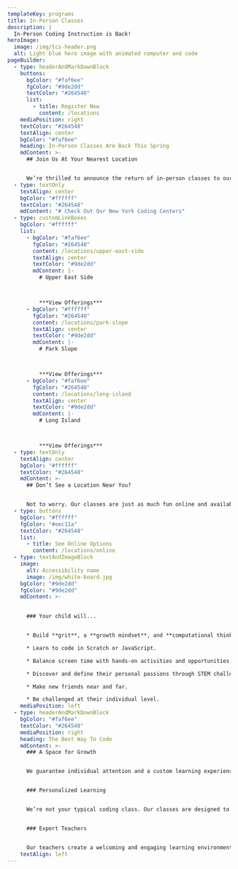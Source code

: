 ```yaml
---
templateKey: programs
title: In-Person Classes
description: |
  In-Person Coding Instruction is Back!
heroImage:
  image: /img/tcs-header.png
  alt: Light blue hero image with animated computer and code
pageBuilder:
  - type: headerAndMarkDownBlock
    buttons:
      bgColor: "#faf6ee"
      fgColor: "#9de2dd"
      textColor: "#264548"
      list:
        - title: Register Now
          content: /locations
    mediaPosition: right
    textColor: "#264548"
    textAlign: center
    bgColor: "#faf6ee"
    heading: In-Person Classes Are Back This Spring
    mdContent: >-
      ## Join Us At Your Nearest Location


      We’re thrilled to announce the return of in-person classes to our New York coding centers. With opportunities to learn and explore with friends and under the guidance of our experienced instructors, there’s never been a better time to start or continue your child’s coding journey. Keep reading to learn more about our unique approach to coding education and find the location nearest you.
  - type: textOnly
    textAlign: center
    bgColor: "#ffffff"
    textColor: "#264548"
    mdContent: "# Check Out Our New York Coding Centers"
  - type: customLinkBoxes
    bgColor: "#ffffff"
    list:
      - bgColor: "#faf6ee"
        fgColor: "#264548"
        content: /locations/upper-east-side
        textAlign: center
        textColor: "#9de2dd"
        mdContent: |-
          # Upper East Side



          ***View Offerings***
      - bgColor: "#ffffff"
        fgColor: "#264548"
        content: /locations/park-slope
        textAlign: center
        textColor: "#9de2dd"
        mdContent: |-
          # Park Slope



          ***View Offerings***
      - bgColor: "#faf6ee"
        fgColor: "#264548"
        content: /locations/long-island
        textAlign: center
        textColor: "#9de2dd"
        mdContent: |-
          # Long Island



          ***View Offerings***
  - type: textOnly
    textAlign: center
    bgColor: "#ffffff"
    textColor: "#264548"
    mdContent: >-
      ## Don’t See a Location Near You?


      Not to worry. Our classes are just as much fun online and available for all ages and skill levels.
  - type: buttons
    bgColor: "#ffffff"
    fgColor: "#eec11a"
    textColor: "#264548"
    list:
      - title: See Online Options
        content: /locations/online
  - type: textAndImageBlock
    image:
      alt: Accessibility name
      image: /img/white-board.jpg
    bgColor: "#9de2dd"
    fgColor: "#9de2dd"
    mdContent: >-
      

      ### Your child will...


      * Build **grit**, a **growth mindset**, and **computational thinking** through coding.

      * Learn to code in Scratch or JavaScript.

      * Balance screen time with hands-on activities and opportunities to create and explore, even in their own living rooms.

      * Discover and define their personal passions through STEM challenges and more.

      * Make new friends near and far.

      * Be challenged at their individual level.
    mediaPosition: left
  - type: headerAndMarkDownBlock
    bgColor: "#faf6ee"
    textColor: "#264548"
    mediaPosition: right
    heading: The Best Way To Code
    mdContent: >-
      ### A Space for Growth


      We guarantee individual attention and a custom learning experience for each student with a 4:1 student-to-teacher ratio.


      ### Personalized Learning


      We’re not your typical coding class. Our classes are designed to foster intellectual confidence, growth mindset and computational thinking skills.


      ### Expert Teachers


      Our teachers create a welcoming and engaging learning environment for students. Our teachers never lecture. We believe in asking specific questions to help students solve problems.
    textAlign: left
---
```

